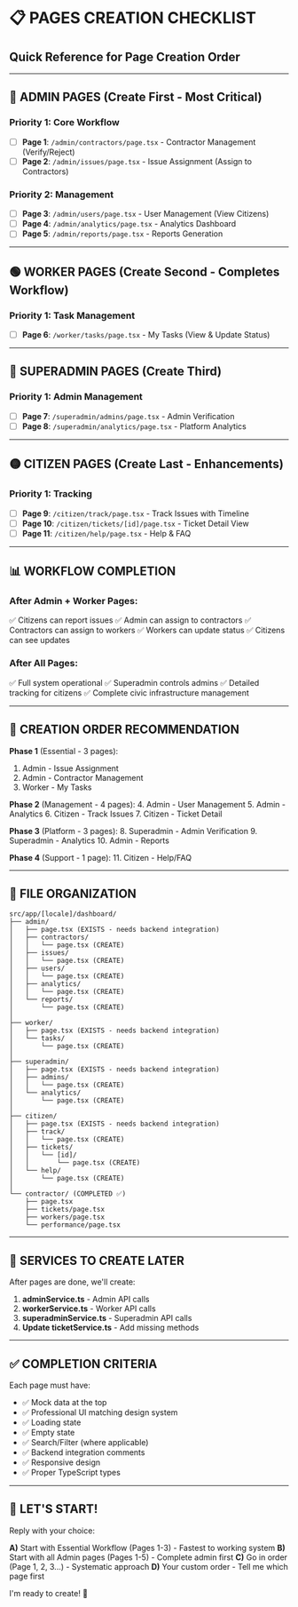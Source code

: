 # 📋 PAGES CREATION CHECKLIST

## Quick Reference for Page Creation Order

---

## 🔴 **ADMIN PAGES** (Create First - Most Critical)

### Priority 1: Core Workflow

- [ ] **Page 1**: `/admin/contractors/page.tsx` - Contractor Management (Verify/Reject)
- [ ] **Page 2**: `/admin/issues/page.tsx` - Issue Assignment (Assign to Contractors)

### Priority 2: Management

- [ ] **Page 3**: `/admin/users/page.tsx` - User Management (View Citizens)
- [ ] **Page 4**: `/admin/analytics/page.tsx` - Analytics Dashboard
- [ ] **Page 5**: `/admin/reports/page.tsx` - Reports Generation

---

## 🟢 **WORKER PAGES** (Create Second - Completes Workflow)

### Priority 1: Task Management

- [ ] **Page 6**: `/worker/tasks/page.tsx` - My Tasks (View & Update Status)

---

## 🔵 **SUPERADMIN PAGES** (Create Third)

### Priority 1: Admin Management

- [ ] **Page 7**: `/superadmin/admins/page.tsx` - Admin Verification
- [ ] **Page 8**: `/superadmin/analytics/page.tsx` - Platform Analytics

---

## 🟡 **CITIZEN PAGES** (Create Last - Enhancements)

### Priority 1: Tracking

- [ ] **Page 9**: `/citizen/track/page.tsx` - Track Issues with Timeline
- [ ] **Page 10**: `/citizen/tickets/[id]/page.tsx` - Ticket Detail View
- [ ] **Page 11**: `/citizen/help/page.tsx` - Help & FAQ

---

## 📊 **WORKFLOW COMPLETION**

### After Admin + Worker Pages:

✅ Citizens can report issues
✅ Admin can assign to contractors
✅ Contractors can assign to workers
✅ Workers can update status
✅ Citizens can see updates

### After All Pages:

✅ Full system operational
✅ Superadmin controls admins
✅ Detailed tracking for citizens
✅ Complete civic infrastructure management

---

## 🎯 **CREATION ORDER RECOMMENDATION**

**Phase 1** (Essential - 3 pages):

1. Admin - Issue Assignment
2. Admin - Contractor Management
3. Worker - My Tasks

**Phase 2** (Management - 4 pages): 4. Admin - User Management 5. Admin - Analytics 6. Citizen - Track Issues 7. Citizen - Ticket Detail

**Phase 3** (Platform - 3 pages): 8. Superadmin - Admin Verification 9. Superadmin - Analytics 10. Admin - Reports

**Phase 4** (Support - 1 page): 11. Citizen - Help/FAQ

---

## 📁 **FILE ORGANIZATION**

```
src/app/[locale]/dashboard/
├── admin/
│   ├── page.tsx (EXISTS - needs backend integration)
│   ├── contractors/
│   │   └── page.tsx (CREATE)
│   ├── issues/
│   │   └── page.tsx (CREATE)
│   ├── users/
│   │   └── page.tsx (CREATE)
│   ├── analytics/
│   │   └── page.tsx (CREATE)
│   └── reports/
│       └── page.tsx (CREATE)
│
├── worker/
│   ├── page.tsx (EXISTS - needs backend integration)
│   └── tasks/
│       └── page.tsx (CREATE)
│
├── superadmin/
│   ├── page.tsx (EXISTS - needs backend integration)
│   ├── admins/
│   │   └── page.tsx (CREATE)
│   └── analytics/
│       └── page.tsx (CREATE)
│
├── citizen/
│   ├── page.tsx (EXISTS - needs backend integration)
│   ├── track/
│   │   └── page.tsx (CREATE)
│   ├── tickets/
│   │   └── [id]/
│   │       └── page.tsx (CREATE)
│   └── help/
│       └── page.tsx (CREATE)
│
└── contractor/ (COMPLETED ✅)
    ├── page.tsx
    ├── tickets/page.tsx
    ├── workers/page.tsx
    └── performance/page.tsx
```

---

## 🔧 **SERVICES TO CREATE LATER**

After pages are done, we'll create:

1. **adminService.ts** - Admin API calls
2. **workerService.ts** - Worker API calls
3. **superadminService.ts** - Superadmin API calls
4. **Update ticketService.ts** - Add missing methods

---

## ✅ **COMPLETION CRITERIA**

Each page must have:

- ✅ Mock data at the top
- ✅ Professional UI matching design system
- ✅ Loading state
- ✅ Empty state
- ✅ Search/Filter (where applicable)
- ✅ Backend integration comments
- ✅ Responsive design
- ✅ Proper TypeScript types

---

## 🚀 **LET'S START!**

Reply with your choice:

**A)** Start with Essential Workflow (Pages 1-3) - Fastest to working system
**B)** Start with all Admin pages (Pages 1-5) - Complete admin first
**C)** Go in order (Page 1, 2, 3...) - Systematic approach
**D)** Your custom order - Tell me which page first

I'm ready to create! 🎨

